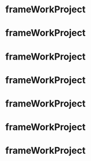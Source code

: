 # frameWorkProject
# frameWorkProject
# frameWorkProject
# frameWorkProject
# frameWorkProject
# frameWorkProject
# frameWorkProject
